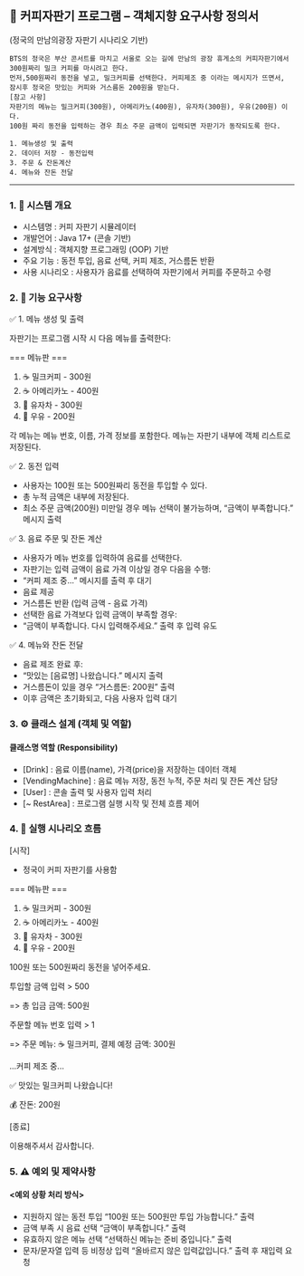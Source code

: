 ## 📄 커피자판기 프로그램 – 객체지향 요구사항 정의서
(정국의 만남의광장 자판기 시나리오 기반)

```
BTS의 정국은 부산 콘서트를 마치고 서울로 오는 길에 만남의 광장 휴게소의 커피자판기에서 300원짜리 밀크 커피를 마시려고 한다. 
먼저,500원짜리 동전을 넣고, 밀크커피를 선택한다. 커피제조 중 이라는 메시지가 뜨면서, 잠시후 정국은 맛있는 커피와 거스름돈 200원을 받는다.
[참고 사항] 
자판기의 메뉴는 밀크커피(300원), 아메리카노(400원), 유자차(300원), 우유(200원) 이다.
100원 짜리 동전을 입력하는 경우 최소 주문 금액이 입력되면 자판기가 동작되도록 한다.

1. 메뉴생성 및 출력
2. 데이터 저장 - 동전입력
3. 주문 & 잔돈계산 
4. 메뉴와 잔돈 전달
```
<hr>

### 1. 📌 시스템 개요

- 시스템명 : 커피 자판기 시뮬레이터
- 개발언어 : Java 17+ (콘솔 기반)
- 설계방식 : 객체지향 프로그래밍 (OOP) 기반
- 주요 기능 :	동전 투입, 음료 선택, 커피 제조, 거스름돈 반환
- 사용 시나리오 : 사용자가 음료를 선택하여 자판기에서 커피를 주문하고 수령

### 2. 🎯 기능 요구사항

✅ 1. 메뉴 생성 및 출력

자판기는 프로그램 시작 시 다음 메뉴를 출력한다:

=== 메뉴판 ===
1. ☕ 밀크커피 - 300원  
2. ☕ 아메리카노 - 400원  
3. 🍋 유자차 - 300원  
4. 🥛 우유 - 200원

각 메뉴는 메뉴 번호, 이름, 가격 정보를 포함한다.
메뉴는 자판기 내부에 객체 리스트로 저장된다.

✅ 2. 동전 입력
- 사용자는 100원 또는 500원짜리 동전을 투입할 수 있다.
- 총 누적 금액은 내부에 저장된다.
- 최소 주문 금액(200원) 미만일 경우 메뉴 선택이 불가능하며, “금액이 부족합니다.” 메시지 출력

✅ 3. 음료 주문 및 잔돈 계산
- 사용자가 메뉴 번호를 입력하여 음료를 선택한다.
- 자판기는 입력 금액이 음료 가격 이상일 경우 다음을 수행:
- “커피 제조 중...” 메시지를 출력 후 대기
- 음료 제공
- 거스름돈 반환 (입력 금액 - 음료 가격)
- 선택한 음료 가격보다 입력 금액이 부족할 경우:
- “금액이 부족합니다. 다시 입력해주세요.” 출력 후 입력 유도

✅ 4. 메뉴와 잔돈 전달
- 음료 제조 완료 후:
- “맛있는 [음료명] 나왔습니다.” 메시지 출력
- 거스름돈이 있을 경우 “거스름돈: 200원” 출력
- 이후 금액은 초기화되고, 다음 사용자 입력 대기

### 3. ⚙️ 클래스 설계 (객체 및 역할)

#### 클래스명	역할 (Responsibility)
- [Drink] :	음료 이름(name), 가격(price)을 저장하는 데이터 객체
- [VendingMachine] : 음료 메뉴 저장, 동전 누적, 주문 처리 및 잔돈 계산 담당
- [User] : 콘솔 출력 및 사용자 입력 처리
- [~ RestArea] : 프로그램 실행 시작 및 전체 흐름 제어


### 4. 🔄 실행 시나리오 흐름

[시작]

- 정국이 커피 자판기를 사용함

=== 메뉴판 ===
1. ☕ 밀크커피 - 300원
2. ☕ 아메리카노 - 400원
3. 🍋 유자차 - 300원
4. 🥛 우유 - 200원

100원 또는 500원짜리 동전을 넣어주세요.

투입할 금액 입력 > 500

=> 총 입금 금액: 500원

주문할 메뉴 번호 입력 > 1

=> 주문 메뉴: ☕ 밀크커피, 결제 예정 금액: 300원

...커피 제조 중...


✅ 맛있는 밀크커피 나왔습니다!

💰 잔돈: 200원

[종료]

이용해주셔서 감사합니다.



### 5. ⚠️ 예외 및 제약사항

#### <예외 상황 처리 방식>

- 지원하지 않는 동전 투입	“100원 또는 500원만 투입 가능합니다.” 출력
- 금액 부족 시 음료 선택	“금액이 부족합니다.” 출력
- 유효하지 않은 메뉴 선택	“선택하신 메뉴는 준비 중입니다.” 출력
- 문자/문자열 입력 등 비정상 입력	“올바르지 않은 입력값입니다.” 출력 후 재입력 요청




